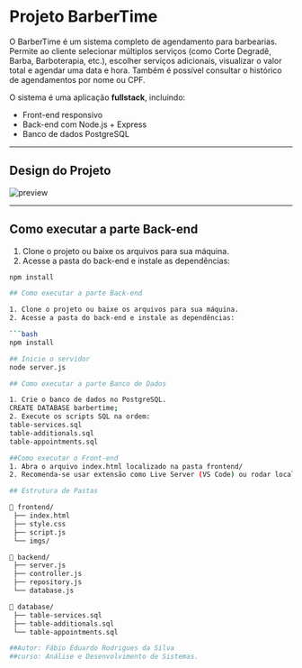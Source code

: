 # Projeto BarberTime

O BarberTime é um sistema completo de agendamento para barbearias. Permite ao cliente selecionar múltiplos serviços (como Corte Degradê, Barba, Barboterapia, etc.), escolher serviços adicionais, visualizar o valor total e agendar uma data e hora. Também é possível consultar o histórico de agendamentos por nome ou CPF.

O sistema é uma aplicação **fullstack**, incluindo:
- Front-end responsivo
- Back-end com Node.js + Express
- Banco de dados PostgreSQL

---

## Design do Projeto

![preview](./frontend/imgs/project.png)

---

## Como executar a parte Back-end

1. Clone o projeto ou baixe os arquivos para sua máquina.
2. Acesse a pasta do back-end e instale as dependências:

```bash
npm install

## Como executar a parte Back-end

1. Clone o projeto ou baixe os arquivos para sua máquina.
2. Acesse a pasta do back-end e instale as dependências:

```bash
npm install

## Inicie o servidor
node server.js

## Como executar a parte Banco de Dados

1. Crie o banco de dados no PostgreSQL.
CREATE DATABASE barbertime;
2. Execute os scripts SQL na ordem:
table-services.sql
table-additionals.sql
table-appointments.sql

##Como executar o Front-end
1. Abra o arquivo index.html localizado na pasta frontend/
2. Recomenda-se usar extensão como Live Server (VS Code) ou rodar localmente via http-server

## Estrutura de Pastas

📁 frontend/
 ├── index.html
 ├── style.css
 ├── script.js
 └── imgs/

📁 backend/
 ├── server.js
 ├── controller.js
 ├── repository.js
 └── database.js

📁 database/
 ├── table-services.sql
 ├── table-additionals.sql
 └── table-appointments.sql

##Autor: Fábio Eduardo Rodrigues da Silva
##curso: Análise e Desenvolvimento de Sistemas.
